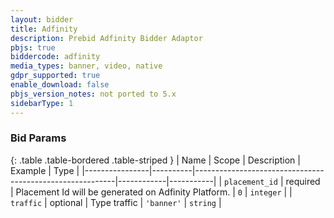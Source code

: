 ```yaml
---
layout: bidder
title: Adfinity
description: Prebid Adfinity Bidder Adaptor
pbjs: true
biddercode: adfinity
media_types: banner, video, native
gdpr_supported: true
enable_download: false
pbjs_version_notes: not ported to 5.x
sidebarType: 1
---
```


### Bid Params

{: .table .table-bordered .table-striped }
| Name           | Scope    | Description                                              | Example    | Type      |
|----------------|----------|----------------------------------------------------------|------------|-----------|
| `placement_id` | required | Placement Id will be generated on Adfinity Platform.     | `0`        | `integer` |
| `traffic`      | optional | Type traffic                                             | `'banner'` | `string`  |
